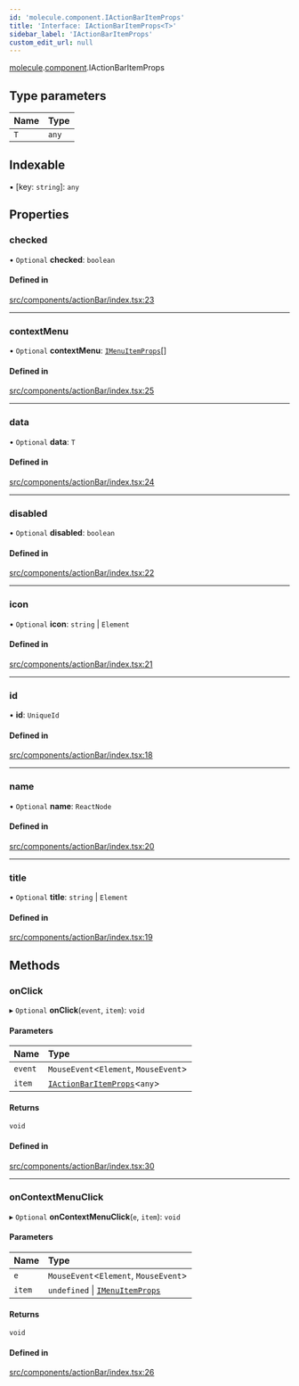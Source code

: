 ```yaml
---
id: 'molecule.component.IActionBarItemProps'
title: 'Interface: IActionBarItemProps<T>'
sidebar_label: 'IActionBarItemProps'
custom_edit_url: null
---
```


[molecule](../namespaces/molecule).[component](../namespaces/molecule.component).IActionBarItemProps

## Type parameters

| Name | Type  |
| :--- | :---- |
| `T`  | `any` |

## Indexable

▪ [key: `string`]: `any`

## Properties

### checked

• `Optional` **checked**: `boolean`

#### Defined in

[src/components/actionBar/index.tsx:23](https://github.com/DTStack/molecule/blob/22a59c7/src/components/actionBar/index.tsx#L23)

---

### contextMenu

• `Optional` **contextMenu**: [`IMenuItemProps`](molecule.component.IMenuItemProps)[]

#### Defined in

[src/components/actionBar/index.tsx:25](https://github.com/DTStack/molecule/blob/22a59c7/src/components/actionBar/index.tsx#L25)

---

### data

• `Optional` **data**: `T`

#### Defined in

[src/components/actionBar/index.tsx:24](https://github.com/DTStack/molecule/blob/22a59c7/src/components/actionBar/index.tsx#L24)

---

### disabled

• `Optional` **disabled**: `boolean`

#### Defined in

[src/components/actionBar/index.tsx:22](https://github.com/DTStack/molecule/blob/22a59c7/src/components/actionBar/index.tsx#L22)

---

### icon

• `Optional` **icon**: `string` \| `Element`

#### Defined in

[src/components/actionBar/index.tsx:21](https://github.com/DTStack/molecule/blob/22a59c7/src/components/actionBar/index.tsx#L21)

---

### id

• **id**: `UniqueId`

#### Defined in

[src/components/actionBar/index.tsx:18](https://github.com/DTStack/molecule/blob/22a59c7/src/components/actionBar/index.tsx#L18)

---

### name

• `Optional` **name**: `ReactNode`

#### Defined in

[src/components/actionBar/index.tsx:20](https://github.com/DTStack/molecule/blob/22a59c7/src/components/actionBar/index.tsx#L20)

---

### title

• `Optional` **title**: `string` \| `Element`

#### Defined in

[src/components/actionBar/index.tsx:19](https://github.com/DTStack/molecule/blob/22a59c7/src/components/actionBar/index.tsx#L19)

## Methods

### onClick

▸ `Optional` **onClick**(`event`, `item`): `void`

#### Parameters

| Name    | Type                                                                    |
| :------ | :---------------------------------------------------------------------- |
| `event` | `MouseEvent`<`Element`, `MouseEvent`\>                                  |
| `item`  | [`IActionBarItemProps`](molecule.component.IActionBarItemProps)<`any`\> |

#### Returns

`void`

#### Defined in

[src/components/actionBar/index.tsx:30](https://github.com/DTStack/molecule/blob/22a59c7/src/components/actionBar/index.tsx#L30)

---

### onContextMenuClick

▸ `Optional` **onContextMenuClick**(`e`, `item`): `void`

#### Parameters

| Name   | Type                                                                 |
| :----- | :------------------------------------------------------------------- |
| `e`    | `MouseEvent`<`Element`, `MouseEvent`\>                               |
| `item` | `undefined` \| [`IMenuItemProps`](molecule.component.IMenuItemProps) |

#### Returns

`void`

#### Defined in

[src/components/actionBar/index.tsx:26](https://github.com/DTStack/molecule/blob/22a59c7/src/components/actionBar/index.tsx#L26)
